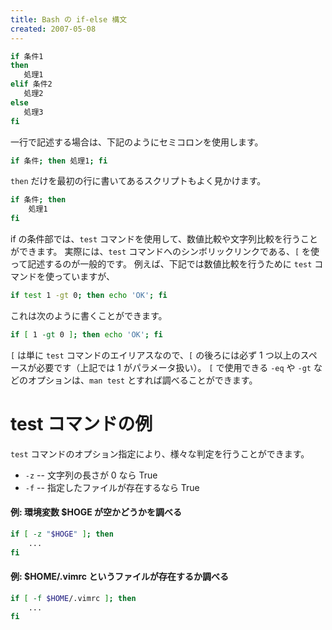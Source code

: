 ```yaml
---
title: Bash の if-else 構文
created: 2007-05-08
---
```


```bash
if 条件1
then
   処理1
elif 条件2
   処理2
else
   処理3
fi
```

一行で記述する場合は、下記のようにセミコロンを使用します。

```bash
if 条件; then 処理1; fi
```

```then``` だけを最初の行に書いてあるスクリプトもよく見かけます。

```bash
if 条件; then
    処理1
fi
```

if の条件部では、```test``` コマンドを使用して、数値比較や文字列比較を行うことができます。
実際には、```test``` コマンドへのシンボリックリンクである、```[``` を使って記述するのが一般的です。
例えば、下記では数値比較を行うために ```test``` コマンドを使っていますが、

```bash
if test 1 -gt 0; then echo 'OK'; fi
```

これは次のように書くことができます。

```bash
if [ 1 -gt 0 ]; then echo 'OK'; fi
```

```[``` は単に ```test``` コマンドのエイリアスなので、```[``` の後ろには必ず 1 つ以上のスペースが必要です（上記では 1 がパラメータ扱い）。
```[``` で使用できる ```-eq``` や ```-gt``` などのオプションは、```man test``` とすれば調べることができます。

test コマンドの例
====

```test``` コマンドのオプション指定により、様々な判定を行うことができます。

* ```-z``` -- 文字列の長さが 0 なら True
* ```-f``` -- 指定したファイルが存在するなら True

#### 例: 環境変数 $HOGE が空かどうかを調べる
```bash
if [ -z "$HOGE" ]; then
    ...
fi
```

#### 例: $HOME/.vimrc というファイルが存在するか調べる
```bash
if [ -f $HOME/.vimrc ]; then
    ...
fi
```
